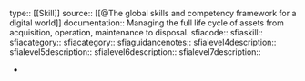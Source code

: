 type:: [[Skill]]
source:: [[@The global skills and competency framework for a digital world]]
documentation:: Managing the full life cycle of assets from acquisition, operation, maintenance to disposal.
sfiacode:: 
sfiaskill::
sfiacategory::
sfiacategory::
sfiaguidancenotes::
sfialevel4description::
sfialevel5description::
sfialevel6description::
sfialevel7description::

-